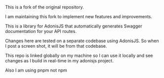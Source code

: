 
This is a fork of the original repository.

I am maintaining this fork to implement new features and improvements.

This is a library for AdonisJS that automatically generates Swagger documentation for your API routes.

Changes here are tested on a separate codebase using AdonisJS. So when I post a screen shot, it will be from that codebase.

This repo is linked globally on my machine so I can use it locally and see changes as I build in real-time in my adonisjs project.

Also I am using pnpm not npm



